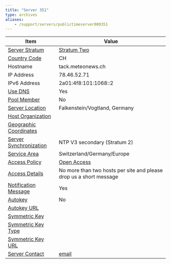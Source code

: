 ```yaml
---
title: "Server 351"
type: archives
aliases:
    - /support/servers/publictimeserver000351
---
```


| Item | Value |
| ----- | ----- |
| [Server Stratum](/support/servers/serverstratum) | [Stratum Two](/support/servers/stratumtwotimeservers) |
| [Country Code](/support/servers/countrycode) | CH |
| Hostname |  tack.meteonews.ch |
| IP Address | 78.46.52.71 |
| IPv6 Address |  2a01:4f8:101:1068::2 |
| [Use DNS](/support/servers/usedns) | Yes |
| [Pool Member](/support/servers/poolmember) | No |
| [Server Location](/support/servers/serverlocation) | Falkenstein/Vogtland, Germany |
| [Host Organization](/support/servers/hostorganization) | |
| [ Geographic Coordinates](/support/servers/geographiccoordinates) | |
| [Server Synchronization](/support/servers/serversynchronization) |  NTP V3 secondary (Stratum 2)  |
| [Service Area](/support/servers/servicearea) |  Switzerland/Germany/Europe |
| [Access Policy](/support/servers/accesspolicy) | [Open Access](/support/servers/openaccess) |
| [Access Details](/support/servers/accessdetails) |  No more than two hosts per site and please drop us a short message  |
| [Notification Message](/support/servers/notificationmessage) | Yes |
| [Autokey](/support/servers/autokey) | No |
| [Autokey URL](/support/servers/autokeyurl) | |
| [Symmetric Key](/support/servers/symmetrickey) | |
| [Symmetric Key Type](/support/servers/symmetrickeytype) | |
| [Symmetric Key URL](/support/servers/symmetrickeyurl) | |
| [Server Contact](/support/servers/servercontact) | [email](mailto:timekeeper@meteonews.ch) |